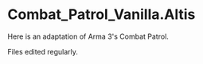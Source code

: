 # Combat_Patrol_Vanilla.Altis

Here is an adaptation of Arma 3's Combat Patrol.

Files edited regularly.
